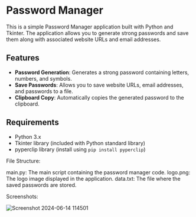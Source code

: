 # Password Manager

This is a simple Password Manager application built with Python and Tkinter. The application allows you to generate strong passwords and save them along with associated website URLs and email addresses.

## Features

- **Password Generation**: Generates a strong password containing letters, numbers, and symbols.
- **Save Passwords**: Allows you to save website URLs, email addresses, and passwords to a file.
- **Clipboard Copy**: Automatically copies the generated password to the clipboard.

## Requirements

- Python 3.x
- Tkinter library (included with Python standard library)
- pyperclip library (install using `pip install pyperclip`)


File Structure:

main.py: The main script containing the password manager code.
logo.png: The logo image displayed in the application.
data.txt: The file where the saved passwords are stored.


Screenshots:

![Screenshot 2024-06-14 114501](https://github.com/Harsha0130/Password_Manager/assets/127675058/0b0f4279-0821-4aea-9847-f4fa3c87d77a)
